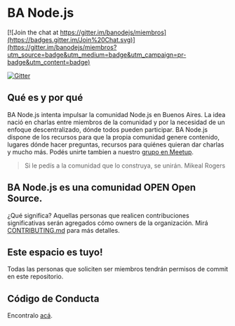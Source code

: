 # BA Node.js

[![Join the chat at https://gitter.im/banodejs/miembros](https://badges.gitter.im/Join%20Chat.svg)](https://gitter.im/banodejs/miembros?utm_source=badge&utm_medium=badge&utm_campaign=pr-badge&utm_content=badge)

[![Gitter](https://badges.gitter.im/Join%20Chat.svg)](https://gitter.im/banodejs/miembros?utm_source=badge&utm_medium=badge&utm_campaign=pr-badge)

## Qué es y por qué

BA Node.js intenta impulsar la comunidad Node.js en Buenos Aires. La idea nació en charlas entre miembros de la comunidad y por la necesidad de un enfoque descentralizado, dónde todos pueden participar. BA Node.js dispone de los recursos para que la propia comunidad genere contenido, lugares dónde hacer preguntas, recursos para quiénes quieran dar charlas y mucho más. Podés unirte tambien a nuestro [grupo en Meetup][1].

> Si le pedís a la comunidad que lo construya, se unirán. Mikeal Rogers


## BA Node.js es una comunidad OPEN Open Source. 

¿Qué significa? Aquellas personas que realicen contribuciones significativas serán agregados cómo owners de la organización. Mirá [CONTRIBUTING.md][2] para más detalles.

## Este espacio es tuyo!
Todas las personas que soliciten ser miembros tendrán permisos de commit en este repositorio.

## Código de Conducta
Encontralo [acá][3].

[1]: http://www.meetup.com/BANode-Meetup/
[2]: https://github.com/banodejs/miembros/blob/master/CONTRIBUTING.md
[3]: https://github.com/banodejsban/miembros/blob/master/CONDUCT.md
